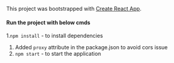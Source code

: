 This project was bootstrapped with [Create React App](https://github.com/facebookincubator/create-react-app).


#### Run the project with below cmds
1.`npm install` - to install dependencies
1. Added `proxy` attribute in the package.json to avoid cors issue
1. `npm start` - to start the application
